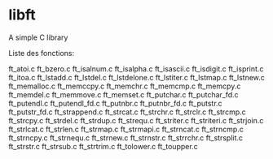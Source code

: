 # libft
A simple  C library

Liste des fonctions:

ft_atoi.c
ft_bzero.c
ft_isalnum.c
ft_isalpha.c
ft_isascii.c
ft_isdigit.c
ft_isprint.c
ft_itoa.c
ft_lstadd.c
ft_lstdel.c
ft_lstdelone.c
ft_lstiter.c
ft_lstmap.c
ft_lstnew.c
ft_memalloc.c
ft_memccpy.c
ft_memchr.c
ft_memcmp.c
ft_memcpy.c
ft_memdel.c
ft_memmove.c
ft_memset.c
ft_putchar.c
ft_putchar_fd.c
ft_putendl.c
ft_putendl_fd.c
ft_putnbr.c
ft_putnbr_fd.c
ft_putstr.c
ft_putstr_fd.c
ft_strappend.c
ft_strcat.c
ft_strchr.c
ft_strclr.c
ft_strcmp.c
ft_strcpy.c
ft_strdel.c
ft_strdup.c
ft_strequ.c
ft_striter.c
ft_striteri.c
ft_strjoin.c
ft_strlcat.c
ft_strlen.c
ft_strmap.c
ft_strmapi.c
ft_strncat.c
ft_strncmp.c
ft_strncpy.c
ft_strnequ.c
ft_strnew.c
ft_strnstr.c
ft_strrchr.c
ft_strsplit.c
ft_strstr.c
ft_strsub.c
ft_strtrim.c
ft_tolower.c
ft_toupper.c
